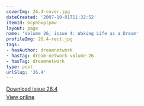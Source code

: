 ```yaml
---
coverImg: 26.4-cover.jpg
dateCreated: '2007-10-01T11:32:52'
itemId: bcphbxplpmw
layout: page
name: 'Volume 26, issue 4: Waking Life as a Dream'
profileImg: 26.4-rect.jpg
tags:
- hasAuthor: dreamnetwork
- hasTag: dream-network-volume-26
- hasTag: dreamnetwork
type: post
urlSlug: '26.4'
---
```

<p style="margin-block-end: 5px; margin-block-start: 5px;"><a href="../files/pdfs/Volume_26/26.4_waking_life_as_dream.pdf" download="">Download issue 26.4</a></p><p style="margin-block-end: 5px; margin-block-start: 5px;"><a href="../files/pdfs/Volume_26/26.4_waking_life_as_dream.pdf">View online</a></p>